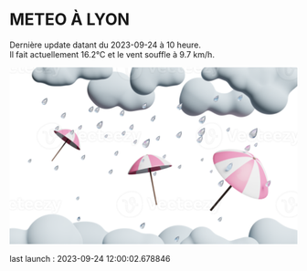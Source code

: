 # METEO À LYON

Dernière update datant du 2023-09-24 à 10 heure.  
Il fait actuellement 16.2°C et le vent souffle à 9.7 km/h.      

![](./.github/rain.png)

last launch : 2023-09-24 12:00:02.678846
